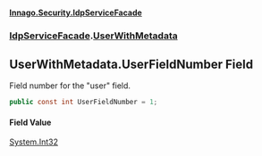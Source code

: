 #### [Innago\.Security\.IdpServiceFacade](../../index.md 'index')
### [IdpServiceFacade](../index.md 'IdpServiceFacade').[UserWithMetadata](index.md 'IdpServiceFacade\.UserWithMetadata')

## UserWithMetadata\.UserFieldNumber Field

Field number for the "user" field\.

```csharp
public const int UserFieldNumber = 1;
```

#### Field Value
[System\.Int32](https://learn.microsoft.com/en-us/dotnet/api/system.int32 'System\.Int32')